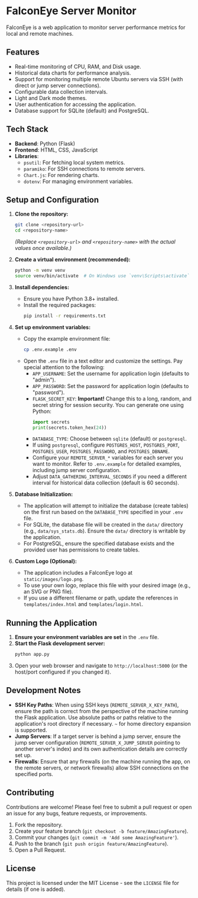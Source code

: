 # FalconEye Server Monitor

FalconEye is a web application to monitor server performance metrics for local and remote machines.

## Features

*   Real-time monitoring of CPU, RAM, and Disk usage.
*   Historical data charts for performance analysis.
*   Support for monitoring multiple remote Ubuntu servers via SSH (with direct or jump server connections).
*   Configurable data collection intervals.
*   Light and Dark mode themes.
*   User authentication for accessing the application.
*   Database support for SQLite (default) and PostgreSQL.

## Tech Stack

*   **Backend**: Python (Flask)
*   **Frontend**: HTML, CSS, JavaScript
*   **Libraries**:
    *   `psutil`: For fetching local system metrics.
    *   `paramiko`: For SSH connections to remote servers.
    *   `Chart.js`: For rendering charts.
    *   `dotenv`: For managing environment variables.

## Setup and Configuration

1.  **Clone the repository:**
    ```bash
    git clone <repository-url>
    cd <repository-name>
    ```
    *(Replace `<repository-url>` and `<repository-name>` with the actual values once available.)*

2.  **Create a virtual environment (recommended):**
    ```bash
    python -m venv venv
    source venv/bin/activate  # On Windows use `venv\Scripts\activate`
    ```

3.  **Install dependencies:**
    *   Ensure you have Python 3.8+ installed.
    *   Install the required packages:
        ```bash
        pip install -r requirements.txt
        ```

4.  **Set up environment variables:**
    *   Copy the example environment file:
        ```bash
        cp .env.example .env
        ```
    *   Open the `.env` file in a text editor and customize the settings. Pay special attention to the following:
        *   `APP_USERNAME`: Set the username for application login (defaults to "admin").
        *   `APP_PASSWORD`: Set the password for application login (defaults to "password").
        *   `FLASK_SECRET_KEY`: **Important!** Change this to a long, random, and secret string for session security. You can generate one using Python:
            ```python
            import secrets
            print(secrets.token_hex(24))
            ```
        *   `DATABASE_TYPE`: Choose between `sqlite` (default) or `postgresql`.
        *   If using `postgresql`, configure `POSTGRES_HOST`, `POSTGRES_PORT`, `POSTGRES_USER`, `POSTGRES_PASSWORD`, and `POSTGRES_DBNAME`.
        *   Configure your `REMOTE_SERVER_*` variables for each server you want to monitor. Refer to `.env.example` for detailed examples, including jump server configuration.
        *   Adjust `DATA_GATHERING_INTERVAL_SECONDS` if you need a different interval for historical data collection (default is 60 seconds).

5.  **Database Initialization:**
    *   The application will attempt to initialize the database (create tables) on the first run based on the `DATABASE_TYPE` specified in your `.env` file.
    *   For SQLite, the database file will be created in the `data/` directory (e.g., `data/sys_stats.db`). Ensure the `data/` directory is writable by the application.
    *   For PostgreSQL, ensure the specified database exists and the provided user has permissions to create tables.

6.  **Custom Logo (Optional):**
    *   The application includes a FalconEye logo at `static/images/logo.png`.
    *   To use your own logo, replace this file with your desired image (e.g., an SVG or PNG file).
    *   If you use a different filename or path, update the references in `templates/index.html` and `templates/login.html`.

## Running the Application

1.  **Ensure your environment variables are set** in the `.env` file.
2.  **Start the Flask development server:**
    ```bash
    python app.py
    ```
3.  Open your web browser and navigate to `http://localhost:5000` (or the host/port configured if you changed it).

## Development Notes

*   **SSH Key Paths**: When using SSH keys (`REMOTE_SERVER_X_KEY_PATH`), ensure the path is correct from the perspective of the machine running the Flask application. Use absolute paths or paths relative to the application's root directory if necessary. `~` for home directory expansion is supported.
*   **Jump Servers**: If a target server is behind a jump server, ensure the jump server configuration (`REMOTE_SERVER_X_JUMP_SERVER` pointing to another server's index) and its own authentication details are correctly set up.
*   **Firewalls**: Ensure that any firewalls (on the machine running the app, on the remote servers, or network firewalls) allow SSH connections on the specified ports.

## Contributing

Contributions are welcome! Please feel free to submit a pull request or open an issue for any bugs, feature requests, or improvements.

1.  Fork the repository.
2.  Create your feature branch (`git checkout -b feature/AmazingFeature`).
3.  Commit your changes (`git commit -m 'Add some AmazingFeature'`).
4.  Push to the branch (`git push origin feature/AmazingFeature`).
5.  Open a Pull Request.

## License

This project is licensed under the MIT License - see the `LICENSE` file for details (if one is added).
